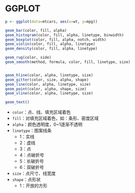 #	GGPLOT

```R
p <- ggplot(data=mtcars, aes(x=wt, y=mpg))

geom_bar(color, fill, alpha)
geom_histogram(color, fill, alpha, linetype, binwidth)
geom_boxplot(color, fill, alpha, notch, width)
geom_violin(color, fill, alpha, linetype)
geom_density(color, fill, alpha, linetype)

geom_rug(color, side)
geom_smooth(method, formula, color, fill, linetype, size)


geom_hline(color, alpha, linetype, size)
geom_gitter(color, size, alpha, shape)
geom_line(color, alpha, linetype, size)
geom_point(color, alpha, shape, size)
geom_vline(color, alpha, linetype, size)

geom_text()
```

-	`color`：点、线、填充区域着色
-	`fill`：对填充区域着色，如：条形、密度区域
-	`alpha`：颜色透明度，0~1逐渐不透明
-	`linetype`：图案线条
	-	1：实线
	-	2：虚线
	-	3：点
	-	4：点破折号
	-	5：长破折号
	-	6：双破折号
-	`size`：点尺寸、线宽度
-	`shape`：点形状
	-	1：开放的方形
